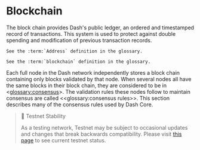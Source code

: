 # Blockchain

The block chain provides Dash's public ledger, an ordered and timestamped record of transactions. This system is used to protect against double spending and modification of previous transaction records.

```{eval-rst}
See the :term:`Address` definition in the glossary.

See the :term:`blockchain` definition in the glossary.
```

Each full node in the Dash network independently stores a block chain containing only blocks validated by that node. When several nodes all have the same blocks in their block chain, they are considered to be in <<glossary:consensus>>. The validation rules these nodes follow to maintain consensus are called <<glossary:consensus rules>>. This section describes many of the consensus rules used by Dash Core.

> 🚧 Testnet Stability
>
> As a testing network, Testnet may be subject to occasional updates and changes that break backwards compatibility. Please visit [this page](https://dash-testnet.freshstatus.io/) to see current testnet status.
